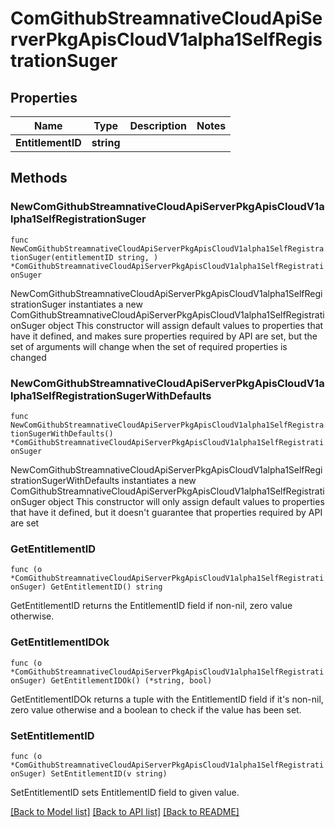 # ComGithubStreamnativeCloudApiServerPkgApisCloudV1alpha1SelfRegistrationSuger

## Properties

Name | Type | Description | Notes
------------ | ------------- | ------------- | -------------
**EntitlementID** | **string** |  | 

## Methods

### NewComGithubStreamnativeCloudApiServerPkgApisCloudV1alpha1SelfRegistrationSuger

`func NewComGithubStreamnativeCloudApiServerPkgApisCloudV1alpha1SelfRegistrationSuger(entitlementID string, ) *ComGithubStreamnativeCloudApiServerPkgApisCloudV1alpha1SelfRegistrationSuger`

NewComGithubStreamnativeCloudApiServerPkgApisCloudV1alpha1SelfRegistrationSuger instantiates a new ComGithubStreamnativeCloudApiServerPkgApisCloudV1alpha1SelfRegistrationSuger object
This constructor will assign default values to properties that have it defined,
and makes sure properties required by API are set, but the set of arguments
will change when the set of required properties is changed

### NewComGithubStreamnativeCloudApiServerPkgApisCloudV1alpha1SelfRegistrationSugerWithDefaults

`func NewComGithubStreamnativeCloudApiServerPkgApisCloudV1alpha1SelfRegistrationSugerWithDefaults() *ComGithubStreamnativeCloudApiServerPkgApisCloudV1alpha1SelfRegistrationSuger`

NewComGithubStreamnativeCloudApiServerPkgApisCloudV1alpha1SelfRegistrationSugerWithDefaults instantiates a new ComGithubStreamnativeCloudApiServerPkgApisCloudV1alpha1SelfRegistrationSuger object
This constructor will only assign default values to properties that have it defined,
but it doesn't guarantee that properties required by API are set

### GetEntitlementID

`func (o *ComGithubStreamnativeCloudApiServerPkgApisCloudV1alpha1SelfRegistrationSuger) GetEntitlementID() string`

GetEntitlementID returns the EntitlementID field if non-nil, zero value otherwise.

### GetEntitlementIDOk

`func (o *ComGithubStreamnativeCloudApiServerPkgApisCloudV1alpha1SelfRegistrationSuger) GetEntitlementIDOk() (*string, bool)`

GetEntitlementIDOk returns a tuple with the EntitlementID field if it's non-nil, zero value otherwise
and a boolean to check if the value has been set.

### SetEntitlementID

`func (o *ComGithubStreamnativeCloudApiServerPkgApisCloudV1alpha1SelfRegistrationSuger) SetEntitlementID(v string)`

SetEntitlementID sets EntitlementID field to given value.



[[Back to Model list]](../README.md#documentation-for-models) [[Back to API list]](../README.md#documentation-for-api-endpoints) [[Back to README]](../README.md)


